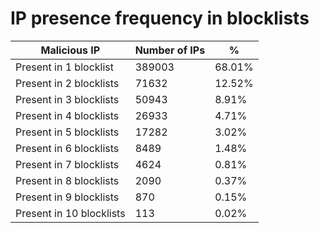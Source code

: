 # IP presence frequency in blocklists
| Malicious IP | Number of IPs | % |
|----|----|----|
| Present in 1 blocklist | 389003 | 68.01% |
| Present in 2 blocklists | 71632 | 12.52% |
| Present in 3 blocklists | 50943 | 8.91% |
| Present in 4 blocklists | 26933 | 4.71% |
| Present in 5 blocklists | 17282 | 3.02% |
| Present in 6 blocklists | 8489 | 1.48% |
| Present in 7 blocklists | 4624 | 0.81% |
| Present in 8 blocklists | 2090 | 0.37% |
| Present in 9 blocklists | 870 | 0.15% |
| Present in 10 blocklists | 113 | 0.02% |
